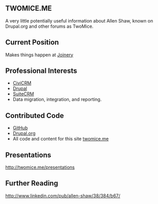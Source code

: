 ## TWOMICE.ME

A very little potentially useful information about Allen Shaw, known on Drupal.org and other forums as TwoMice.


## Current Position 

Makes things happen at [Joinery](http://JoineryHQ.com)


## Professional Interests

- [CiviCRM](http://civicrm.org)
- [Drupal](http://drupal.org)
- [SuiteCRM](https://suitecrm.com)
- Data migration, integration, and reporting.


## Contributed Code

- [GitHub](https://github.com/twomice)
- [Drupal.org](https://www.drupal.org/u/twomice)
- All code and content for this site [twomice.me](https://github.com/twomice/twomice.me)


## Presentations

<http://twomice.me/presentations>


## Further Reading

<http://www.linkedin.com/pub/allen-shaw/38/384/b67/>
